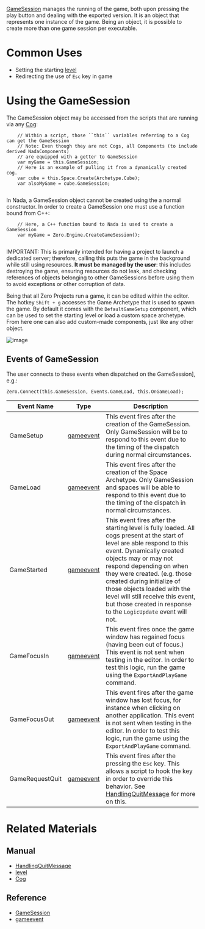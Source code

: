 [GameSession](https://github.com/ZilchEngine/ZilchDocs/blob/master/code_reference/class_reference/gamesession.markdown) manages the running of the game, both upon pressing the play button and dealing with the exported version. It is an object that represents one instance of the game. Being an object, it is possible to create more than one game session per executable.

 # Common Uses
 - Setting the starting [level](https://github.com/ZilchEngine/ZilchDocs/blob/master/zero_editor_documentation/zeromanual/architecture/resources/level.markdown) 
 - Redirecting the use of `Esc` key in game 

 # Using the GameSession
The GameSession object may be accessed from the scripts that are running via any [ Cog](https://github.com/ZilchEngine/ZilchDocs/blob/master/zero_editor_documentation/zeromanual/architecture/cogs/gameobjectsconcept.markdown):

```
    // Within a script, those ``this`` variables referring to a Cog can get the GameSession
    // Note: Even though they are not Cogs, all Components (to include derived NadaComponents)
    // are equipped with a getter to GameSession
    var myGame = this.GameSession;
    // Here is an example of pulling it from a dynamically created cog.
    var cube = this.Space.Create(Archetype.Cube);
    var alsoMyGame = cube.GameSession;
    

```


In Nada, a GameSession object cannot be created using the a normal constructor. In order to create a GameSession one must use a function bound from C++:

```
    // Here, a C++ function bound to Nada is used to create a GameSession
    var myGame = Zero.Engine.CreateGameSession();
    

```


IMPORTANT:
  This is primarily intended for having a project to launch a dedicated server; therefore, calling this puts the game in the background while still using resources. **It must be managed by the user**: this includes destroying the game, ensuring resources do not leak, and checking references of objects belonging to other GameSessions before using them to avoid exceptions or other corruption of data.


Being that all Zero Projects run a game, it can be edited within the editor. The hotkey `Shift + g` accesses the Game Archetype that is used to spawn the game. By default it comes with the `DefaultGameSetup` component, which can be used to set the starting level or load a custom space archetype. From here one can also add custom-made components, just like any other object.



![image](https://media.githubusercontent.com/media/ZilchEngine/ZilchFiles/master/doc_files/90536.png)


 ## Events of GameSession
The user connects to these events when dispatched on the GameSession], e.g.:

`Zero.Connect(this.GameSession, Events.GameLoad, this.OnGameLoad);`

| Event Name       |          Type         | Description                                                                       |
|------------------|-----------------------|-----------------------------------------------------------------------------------|
| GameSetup        | [gameevent](https://github.com/ZilchEngine/ZilchDocs/blob/master/code_reference/class_reference/gameevent.markdown) | This event fires after the creation of the GameSession. Only GameSession will be to respond to this event due to the timing of the dispatch during normal circumstances. |
| GameLoad         | [gameevent](https://github.com/ZilchEngine/ZilchDocs/blob/master/code_reference/class_reference/gameevent.markdown) | This event fires after the creation of the Space Archetype. Only GameSession and spaces will be able to respond to this event due to the timing of the dispatch in normal circumstances. |
| GameStarted      | [gameevent](https://github.com/ZilchEngine/ZilchDocs/blob/master/code_reference/class_reference/gameevent.markdown) | This event fires after the starting level is fully loaded. All cogs present at the start of level are able respond to this event. Dynamically created objects may or may not respond depending on when they were created. (e.g. those created during initialize of those objects loaded with the level will still receive this event, but those created in response to the `LogicUpdate` event will not. |
| GameFocusIn      | [gameevent](https://github.com/ZilchEngine/ZilchDocs/blob/master/code_reference/class_reference/gameevent.markdown) | This event fires once the game window has regained focus (having been out of focus.) This event is not sent when testing in the editor. In order to test this logic, run the game using the `ExportAndPlayGame` command. |
| GameFocusOut     | [gameevent](https://github.com/ZilchEngine/ZilchDocs/blob/master/code_reference/class_reference/gameevent.markdown) | This event fires after the game window has lost focus, for instance when clicking on another application. This event is not sent when testing in the editor. In order to test this logic, run the game using the `ExportAndPlayGame` command. |
| GameRequestQuit  | [gameevent](https://github.com/ZilchEngine/ZilchDocs/blob/master/code_reference/class_reference/gameevent.markdown) | This event fires after the pressing the `Esc` key. This allows a script to hook the key in order to override this behavior. See [HandlingQuitMessage](https://github.com/ZilchEngine/ZilchDocs/blob/master/zero_editor_documentation/zeromanual/gameplay/handlingquitmessage.markdown) for more on this. |


 # Related Materials
 ## Manual
- [HandlingQuitMessage](https://github.com/ZilchEngine/ZilchDocs/blob/master/zero_editor_documentation/zeromanual/gameplay/handlingquitmessage.markdown)
- [level](https://github.com/ZilchEngine/ZilchDocs/blob/master/zero_editor_documentation/zeromanual/architecture/resources/level.markdown) 
- [ Cog](https://github.com/ZilchEngine/ZilchDocs/blob/master/zero_editor_documentation/zeromanual/architecture/cogs/gameobjectsconcept.markdown)

 ## Reference
- [GameSession](https://github.com/ZilchEngine/ZilchDocs/blob/master/code_reference/class_reference/gamesession.markdown)
- [gameevent](https://github.com/ZilchEngine/ZilchDocs/blob/master/zero_editor_documentation/code_reference/class_reference/gameevent.markdown)

 

 